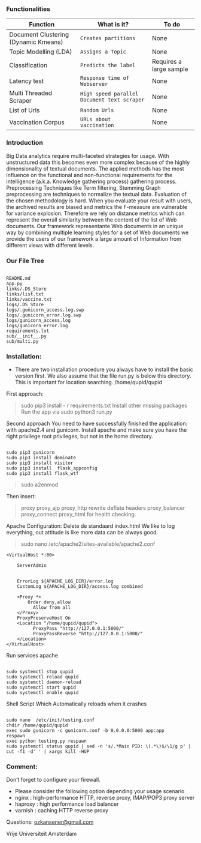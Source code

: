 ### Functionalities

|Function                |What is it?                       |To do                         |
|----------------|-------------------------------|-----------------------------|
|Document Clustering (Dynamic Kmeans)|`Creates partitions`            |None            |
|Topic Modelling (LDA)         |`Assigns a Topic`            |None            |
|Classification          |`Predicts the label`|Requires a large sample|
|Latency test          |`Response time of Webserver`|None|
|Multi Threaded Scraper          |`High speed parallel Document text scraper`|None|
|List of Urls          |`Random Urls`|None|
|Vaccination Corpus          |`URLs about vaccination`|None|

### Introduction
Big Data analytics require multi-faceted strategies for usage. With unstructured data this becomes even more complex because of the highly dimensionality of textual documents. The applied methods has the most influence on the functional and non-functional requirements for the intelligence (a.k.a. Knowledge gathering process) gathering process. Preprocessing Techniques like Term filtering, Stemming Graph preprocessing are techniques to normalize the textual data. Evaluation of the chosen methodology is hard. When you evaluate your result with users, the archived results are biased and metrics the F-measure are vulnerable for variance explosion. Therefore we rely on distance metrics which can represent the overall similarity between the content of the list of Web documents.
Our framework representante Web documents in an unique way by combining multiple learning styles for a set of Web documents we provide the users of our framework a large amount of Information from different views with different levels.

### Our File Tree
<pre><code>
README.md
app.py
links/.DS_Store
links/list.txt
links/vaccine.txt
logs/.DS_Store
logs/.gunicorn_access.log.swp
logs/.gunicorn_error.log.swp
logs/gunicorn_access.log
logs/gunicorn_error.log
requirements.txt
sub/__init__.py
sub/multi.py
</code></pre>


### Installation:
* There are two installation procedure you always have to install the basic version first. We also assume that the file run.py is below this directory. This is important for location searching. /home/qupid/qupid

First approach:
>sudo pip3 install - r requirements.txt
Install other missing packages
Run the app via sudo python3 run.py

Second approach
You need to have successfully finished the application:
with apache2.4 and gunicorn. 
Install apache and make sure you have the right privilege root privileges, but not in the home directory.
<pre><code>
sudo pip3 gunicorn
sudo pip3 install dominate
sudo pip3 install visitor
sudo pip3 install  flask_appconfig
sudo pip3 install flask_wtf
</code></pre>

>sudo a2enmod

Then insert: 
>proxy proxy_ajp proxy_http rewrite deflate headers proxy_balancer proxy_connect proxy_html
for health checking.

Apache Configuration:
Delete de standaard index.html
We like to log everything, out attitude is like more data can be always good.
>sudo nano /etc/apache2/sites-available/apache2.conf

    <VirtualHost *:80>
    
        ServerAdmin 
    
    
        ErrorLog ${APACHE_LOG_DIR}/error.log
        CustomLog ${APACHE_LOG_DIR}/access.log combined
    
        <Proxy *>
            Order deny,allow
              Allow from all
        </Proxy>
        ProxyPreserveHost On
        <Location "/home/qupid/qupid">
              ProxyPass "http://127.0.0.1:5000/"
              ProxyPassReverse "http://127.0.0.1:5000/"
        </Location>
    </VirtualHost>


Run services apache
<pre><code>
sudo systemctl stop qupid
sudo systemctl reload qupid
sudo systemctl daemon-reload
sudo systemctl start qupid
sudo systemctl enable qupid
</code></pre>

Shell Script Which Automatically reloads when it crashes
<pre><code>
sudo nano  /etc/init/testing.conf
chdir /home/qupid/qupid
exec sudo gunicorn -c gunicorn.conf -b 0.0.0.0:5000 app:app  
respawn
exec python testing.py respawn
sudo systemctl status qupid | sed -n 's/.*Main PID: \(.*\)$/\1/g p' | cut -f1 -d' ' | xargs kill -HUP
</code></pre>


### Comment:
Don’t forget to configure your firewall.
* Please consider the following option depending your usage scenario
* nginx : high-performance HTTP, reverse proxy, IMAP/POP3 proxy server
* haproxy : high performance load balancer
* varnish : caching HTTP reverse proxy

Questions: ozkansener@gmail.com

Vrije Universiteit Amsterdam
